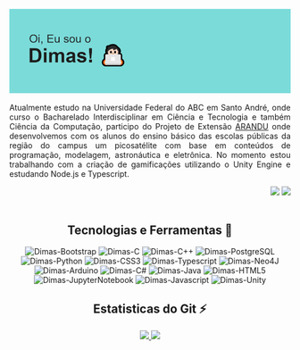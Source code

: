 [![MasterHead](https://github.com/dimas-castro/dimas-castro/blob/main/header.png)](https://github.com/dimas-castro/)

<div>
  <p align="justify"> Atualmente estudo na Universidade Federal do ABC em Santo André, onde curso o Bacharelado Interdisciplinar em Ciência e Tecnologia e também Ciência da Computação, participo do Projeto de Extensão <a href = "https://www.instagram.com/ufabcarandu/">ARANDU</a> onde desenvolvemos com os alunos do ensino básico das escolas públicas da região do campus um picosatélite com base em conteúdos de programação, modelagem, astronáutica e eletrônica. No momento estou trabalhando com a criação de gamificações utilizando o Unity Engine e estudando Node.js e Typescript.</p> 
  <div align="right">
    <a href = "mailto:dimasdecastrofilho@outlook.com"><img src="https://img.shields.io/badge/Email-0078D4?style=for-the-badge&logo=microsoft-outlook&logoColor=white" target="_blank" style="max-width = 100%;"></a>
    <a href="https://instagram.com/dimascastrof" target="_blank"><img src="https://img.shields.io/badge/-Instagram-%231DA1F2?style=for-the-badge&logo=instagram&logoColor=white" target="_blank" style="max-width = 100%;"></a>
  </div>
</div>

<div align="center"><br>
  <h2> Tecnologias e Ferramentas 🚀</h2>
  
  <img alt="Dimas-Bootstrap" src="https://img.shields.io/badge/bootstrap-%23563D7C.svg?style=for-the-badge&logo=bootstrap&logoColor=white" style="max-width = 100%;">
  <img alt="Dimas-C" src="https://img.shields.io/badge/c-%2300599C.svg?style=for-the-badge&logo=c&logoColor=white" style="max-width = 100%;">
  <img alt="Dimas-C++" src="https://img.shields.io/badge/c++-%2300599C.svg?style=for-the-badge&logo=c%2B%2B&logoColor=white" style="max-width = 100%;">
  <img alt="Dimas-PostgreSQL" src="https://img.shields.io/badge/postgres-%23316192.svg?style=for-the-badge&logo=postgresql&logoColor=white" style="max-width = 100%;">
  <img alt="Dimas-Python" src="https://img.shields.io/badge/python-3670A0?style=for-the-badge&logo=python&logoColor=ffdd54" style="max-width = 100%;">
  <img alt="Dimas-CSS3" src="https://img.shields.io/badge/css3-%231572B6.svg?style=for-the-badge&logo=css3&logoColor=white" style="max-width = 100%;">
  <img alt="Dimas-Typescript" src="https://img.shields.io/badge/typescript-%23007ACC.svg?style=for-the-badge&logo=typescript&logoColor=white" style="max-width = 100%;">
  <img alt="Dimas-Neo4J" src="https://img.shields.io/badge/Neo4j-008CC1?style=for-the-badge&logo=neo4j&logoColor=white" style="max-width = 100%;">
  <img alt="Dimas-Arduino" src="https://img.shields.io/badge/-Arduino-00979D?style=for-the-badge&logo=Arduino&logoColor=white" style="max-width = 100%;">
  <img alt="Dimas-C#" src="https://img.shields.io/badge/c%23-%23239120.svg?style=for-the-badge&logo=c-sharp&logoColor=white" style="max-width = 100%;">
  <img alt="Dimas-Java" src="https://img.shields.io/badge/java-%23ED8B00.svg?style=for-the-badge&logo=java&logoColor=white" style="max-width = 100%;">
  <img alt="Dimas-HTML5" src="https://img.shields.io/badge/html5-%23E34F26.svg?style=for-the-badge&logo=html5&logoColor=white" style="max-width = 100%;">
  <img alt="Dimas-JupyterNotebook" src="https://img.shields.io/badge/jupyter-%23FA0F00.svg?style=for-the-badge&logo=jupyter&logoColor=white" style="max-width = 100%;">
  <img alt="Dimas-Javascript" src="https://img.shields.io/badge/javascript-%23323330.svg?style=for-the-badge&logo=javascript&logoColor=%23F7DF1E" style="max-width = 100%;">
  <img alt="Dimas-Unity" src="https://img.shields.io/badge/unity-%23000000.svg?style=for-the-badge&logo=unity&logoColor=white" style="max-width = 100%;"> 
  </p>
</div>
  
<div align="center">
  <h2> Estatisticas do Git ⚡</h2>
  <a href="https://github.com/dimas-castro">
  <img height="180em" src="https://github-readme-stats.vercel.app/api?username=dimas-castro&show_icons=true&theme=tokyonight&include_all_commits=true&count_private=true&locale=pt-br"/>
  <img height="180em" src="https://github-readme-stats.vercel.app/api/top-langs/?username=dimas-castro&layout=compact&langs_count=7&theme=tokyonight&locale=pt-br"/>
</div>
 
